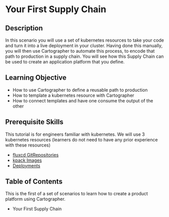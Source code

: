 # Your First Supply Chain

## Description

In this scenario you will use a set of kubernetes resources to take your code and turn it into a live deployment in your cluster.
Having done this manually, you will then use Cartographer to automate this process, to encode that path to production in a supply chain.
You will see how this Supply Chain can be used to create an application platform that you define.

## Learning Objective

- How to use Cartographer to define a reusable path to production
- How to template a kubernetes resource with Cartographer
- How to connect templates and have one consume the output of the other

## Prerequisite Skills

This tutorial is for engineers familiar with kubernetes. We will use 3 kubernetes resources (learners do not need to
have any prior experience with these resources)

- [fluxcd GitRepositories](https://fluxcd.io/docs/components/source/gitrepositories/)
- [kpack Images](https://github.com/pivotal/kpack/blob/main/docs/tutorial.md)
- [Deployments](https://kubernetes.io/docs/concepts/workloads/controllers/deployment/)

## Table of Contents

This is the first of a set of scenarios to learn how to create a product platform using Cartographer.

- Your First Supply Chain
